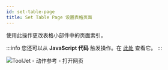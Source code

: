 ```yaml
---
id: set-table-page
title: Set Table Page 设置表格页面
---
```


使用此操作更改表格小部件中的页面索引。

:::info
您还可以从 **JavaScript 代码** 触发操作。在 [此处](/docs/how-to/run-actions-from-runjs) 查看它。
:::

<div style={{textAlign: 'center'}}>

![ToolJet - 动作参考 - 打开网页](/img/actions/settablepage/settablepage.png)

</div>